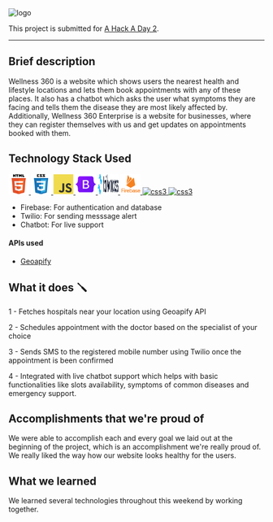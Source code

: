 <img src="https://raw.githubusercontent.com/ahamedbasha-n/GHW-init2023/main/unknown.png" alt="logo" width="250" height="60"/>

This project is submitted for [A Hack A Day 2](https://ahackaday2.devpost.com/).

---

## Brief description
Wellness 360 is a website which shows users the nearest health and lifestyle locations and lets them book appointments with any of these places. It also has a chatbot which asks the user what symptoms they are facing and tells them the disease they are most likely affected by. Additionally, Wellness 360 Enterprise is a website for businesses, where they can register themselves with us and get updates on appointments booked with them.

## Technology Stack Used 
<a href="#" target="_blank" rel="noreferrer"> <img src="https://raw.githubusercontent.com/devicons/devicon/master/icons/html5/html5-original-wordmark.svg" alt="html5" width="40" height="40"/> </a>
<a href="#" target="_blank" rel="noreferrer"> <img src="https://raw.githubusercontent.com/devicons/devicon/master/icons/css3/css3-original-wordmark.svg" alt="css3" width="40" height="40"/> </a>
<a href="#" target="_blank" rel="noreferrer"> <img src="https://raw.githubusercontent.com/devicons/devicon/master/icons/javascript/javascript-original.svg" alt="css3" width="40" height="40"/> </a>
<a href="#" target="_blank" rel="noreferrer"> <img src="https://raw.githubusercontent.com/devicons/devicon/master/icons/bootstrap/bootstrap-original.svg" alt="css3" width="40" height="40"/> </a>
<a href="#" target="_blank" rel="noreferrer"> <img src="https://raw.githubusercontent.com/devicons/devicon/master/icons/tailwindcss/tailwindcss-original-wordmark.svg" alt="css3" width="40" height="40"/> </a>
<a href="#" target="_blank" rel="noreferrer"> <img src="https://raw.githubusercontent.com/devicons/devicon/1119b9f84c0290e0f0b38982099a2bd027a48bf1/icons/firebase/firebase-plain-wordmark.svg" alt="css3" width="40" height="40"/> </a>
<a href="#" target="_blank" rel="noreferrer"> <img src="https://raw.githubusercontent.com/ahamedbasha-n/GHW-init2023/main/twilio.png" alt="css3" width="100" height="60"/> </a>
<a href="#" target="_blank" rel="noreferrer"> <img src="https://raw.githubusercontent.com/ahamedbasha-n/GHW-init2023/a2d3d36953c35948c97188369ef15dee4f2ee9ab/chat.svg" alt="css3" width="100" height="60"/> </a>

- Firebase: For authentication and database
- Twilio: For sending messsage alert
- Chatbot: For live support

#### APIs used
- [Geoapify](https://www.geoapify.com/)

## What it does 🪛
1 - Fetches hospitals near your location using Geoapify API

2 - Schedules appointment with the doctor based on the specialist of your choice

3 - Sends SMS to the registered mobile number using Twilio once the appointment is been confirmed

4 - Integrated with live chatbot support which helps with basic functionalities like slots availability, symptoms of common diseases and emergency support.

## Accomplishments that we're proud of
We were able to accomplish each and every goal we laid out at the beginning of the project, which is an accomplishment we're really proud of. We really liked the way how our website looks healthy for the users.

## What we learned 
We learned several technologies throughout this weekend by working together. 
